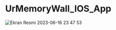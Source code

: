 # UrMemoryWall_IOS_App

![Ekran Resmi 2023-06-16 23 47 53](https://github.com/FatihEmin48/UrMemoryWall_IOS_App/assets/55911470/feea4144-b0aa-421c-b463-682a090ac6e1)

